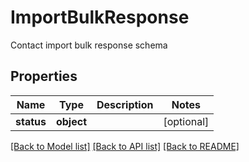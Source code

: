 # ImportBulkResponse

Contact import bulk response schema
## Properties
Name | Type | Description | Notes
------------ | ------------- | ------------- | -------------
**status** | **object** |  | [optional] 

[[Back to Model list]](../README.md#documentation-for-models) [[Back to API list]](../README.md#documentation-for-api-endpoints) [[Back to README]](../README.md)


